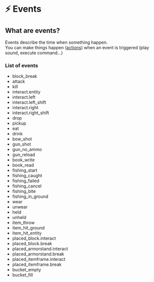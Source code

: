 # ⚡ Events

## What are events?

Events describe the time when something happen.\
You can make things happen ([actions](actions.md)) when an event is triggered (play sound, execute command...)

### List of events

* block\_break
* attack
* kill
* interact.entity
* interact.left
* interact.left\_shift
* interact.right
* interact.right\_shift
* drop
* pickup
* eat
* drink
* bow\_shot
* gun\_shot
* gun\_no\_ammo
* gun\_reload
* book\_write
* book\_read
* fishing\_start
* fishing\_caught
* fishing\_failed
* fishing\_cancel
* fishing\_bite
* fishing\_in\_ground
* wear
* unwear
* held
* unheld
* item\_throw
* item\_hit\_ground
* item\_hit\_entity
* placed\_block.interact
* placed\_block.break
* placed\_armorstand.interact
* placed\_armorstand.break
* placed\_itemframe.interact
* placed\_itemframe.break
* bucket\_empty
* bucket\_fill
